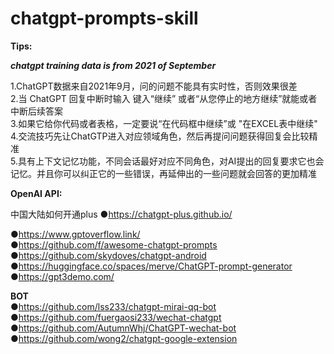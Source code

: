 # chatgpt-prompts-skill

**Tips:**

***chatgpt training data is from 2021 of September***    

1.ChatGPT数据来自2021年9月，问的问题不能具有实时性，否则效果很差  
2.当 ChatGPT 回复中断时输入 键入“继续” 或者“从您停止的地方继续”就能或者中断后续答案  
3.如果它给你代码或者表格，一定要说“在代码框中继续”或 "在EXCEL表中继续"  
4.交流技巧先让ChatGTP进入对应领域角色，然后再提问问题获得回复会比较精准  
5.具有上下文记忆功能，不同会话最好对应不同角色，对AI提出的回复要求它也会记忆。并且你可以纠正它的一些错误，再延伸出的一些问题就会回答的更加精准  


**OpenAI API:**  

中国大陆如何开通plus
●https://chatgpt-plus.github.io/

 

●https://www.gptoverflow.link/    
●https://github.com/f/awesome-chatgpt-prompts    
●https://github.com/skydoves/chatgpt-android    
●https://huggingface.co/spaces/merve/ChatGPT-prompt-generator  
●https://gpt3demo.com/  

**BOT**  
●https://github.com/lss233/chatgpt-mirai-qq-bot  
●https://github.com/fuergaosi233/wechat-chatgpt  
●https://github.com/AutumnWhj/ChatGPT-wechat-bot  
●https://github.com/wong2/chatgpt-google-extension  

